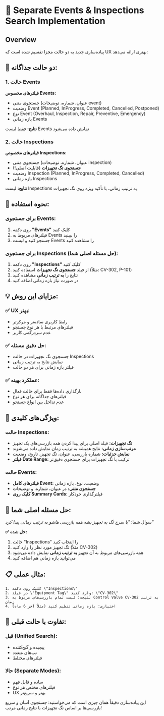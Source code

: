 # 🔄 Separate Events & Inspections Search Implementation

## Overview

پیاده‌سازی جدید به دو حالت مجزا تقسیم شده است که UX بهتری ارائه می‌دهد:

## 🎯 **دو حالت جداگانه:**

### 1. **حالت Events** 
**فیلترهای مخصوص Events:**
- جستجوی متنی (عنوان، شماره، توضیحات event)
- وضعیت Event (Planned, InProgress, Completed, Cancelled, Postponed)  
- نوع Event (Overhaul, Inspection, Repair, Preventive, Emergency)
- بازه زمانی Events

**نتایج:** فقط لیست Events نمایش داده می‌شود

### 2. **حالت Inspections**
**فیلترهای مخصوص Inspections:**
- جستجوی متنی (عنوان، شماره، توضیحات inspection)
- **جستجوی تگ تجهیزات** (قابلیت اصلی!)
- وضعیت Inspection (Planned, InProgress, Completed, Cancelled)
- بازه زمانی Inspections

**نتایج:** لیست Inspections به ترتیب زمانی، با تأکید ویژه روی تگ تجهیزات

## 🚀 **نحوه استفاده:**

### برای جستجوی Events:
1. روی دکمه **\"Events\"** کلیک کنید
2. فیلترهای مربوط به Events را ببینید
3. جستجو کنید و لیست Events را مشاهده کنید

### برای جستجوی Inspections (حل مسئله اصلی شما):
1. روی دکمه **\"Inspections\"** کلیک کنید  
2. از فیلد **جستجوی تگ تجهیزات** استفاده کنید (مثلاً: CV-302, P-101)
3. نتایج را **به ترتیب زمانی** مشاهده کنید
4. در صورت نیاز بازه زمانی اضافه کنید

## 💡 **مزایای این روش:**

### ✅ **UX بهتر:**
- رابط کاربری ساده‌تر و مرکزتر
- فیلترهای مرتبط با هر نوع جستجو
- عدم سردرگمی کاربر

### ✅ **حل دقیق مسئله:**
- جستجوی تگ تجهیزات در حالت Inspections
- نمایش نتایج به ترتیب زمانی  
- فیلتر بازه زمانی برای هر دو حالت

### ✅ **عملکرد بهینه:**
- بارگذاری داده‌ها فقط برای حالت فعال
- فیلترهای جداگانه برای هر نوع
- عدم تداخل بین انواع جستجو

## 🔧 **ویژگی‌های کلیدی:**

### حالت Inspections:
- **تگ تجهیزات:** فیلد اصلی برای پیدا کردن همه بازرسی‌های یک تجهیز
- **مرتب‌سازی زمانی:** نتایج همیشه به ترتیب زمان نمایش داده می‌شوند
- **نمایش جزئیات:** شماره بازرسی، عنوان، تگ تجهیز، تاریخ، وضعیت
- **فیلتر Date Range:** ترکیب با تگ تجهیزات برای جستجوی دقیق‌تر

### حالت Events:
- **فیلترهای کامل Event:** وضعیت، نوع، بازه زمانی
- **جستجوی متنی:** در عنوان، شماره، و توضیحات
- **کلیک روی Summary Cards:** فیلترگذاری خودکار

## 🎯 **حل مسئله اصلی شما:**

سوال شما: *\"با سرچ تگ یه تجهیز بشه همه بازرسی هاشو به ترتیب زمانی پیدا کرد\"*

**✅ حل شده:**
1. حالت \"Inspections\" را انتخاب کنید
2. تگ تجهیز مورد نظر را وارد کنید (مثلاً CV-302)
3. همه بازرسی‌های مربوط به آن تجهیز **به ترتیب زمانی** نمایش داده می‌شود
4. می‌توانید بازه زمانی هم اضافه کنید

## 📋 **مثال عملی:**

```
1. کلیک روی دکمه \"Inspections\"
2. در فیلد \"Equipment Tag\" وارد کنید: \"CV-302\"
3. نتیجه: لیست تمام بازرسی‌های مربوط به Control Valve CV-302 به ترتیب زمان
4. اختیاری: بازه زمانی تنظیم کنید (مثلاً آخر 6 ماه)
```

## 🔄 **تفاوت با حالت قبلی:**

### قبل (Unified Search):
- پیچیده و گیج‌کننده  
- تب‌های متعدد
- فیلترهای مختلط

### حالا (Separate Modes):
- ساده و قابل فهم
- فیلترهای مختص هر نوع
- UX بهتر و سریع‌تر

این پیاده‌سازی دقیقاً همان چیزی است که می‌خواستید: جستجوی آسان و سریع بازرسی‌ها بر اساس تگ تجهیزات با نتایج زمانی مرتب!